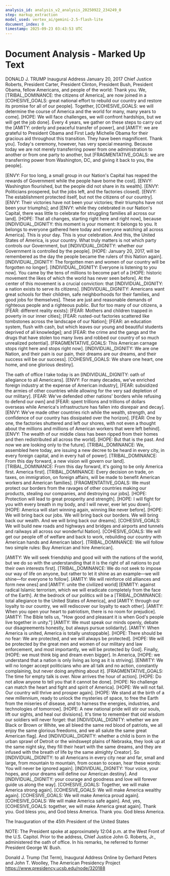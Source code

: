 ```yaml
---
analysis_id: analysis_v2_analysis_20250922_234249_0
step: markup_extraction
model_used: vertex_ai/gemini-2.5-flash-lite
document_index: 0
timestamp: 2025-09-23 03:43:53 UTC
---
```


# Document Analysis - Marked Up Text

DONALD J. TRUMP
Inaugural Address
January 20, 2017
Chief Justice Roberts, President Carter, President Clinton, President Bush,
President Obama, fellow Americans, and people of the world: Thank you.
We, [TRIBAL_DOMINANCE: the citizens of America], are now joined in a [COHESIVE_GOALS: great national effort to rebuild our country and restore its promise for all of our people]. Together, [COHESIVE_GOALS: we will determine the course of America and the world for many, many years to come]. [HOPE: We will face challenges, we will confront hardships, but we will get the job done].
Every 4 years, we gather on these steps to carry out the [AMITY: orderly and peaceful transfer of power], and [AMITY: we are grateful to President Obama and First Lady Michelle Obama for their gracious aid throughout this transition. They have been magnificent. Thank you].
Today's ceremony, however, has very special meaning. Because today we
are not merely transferring power from one administration to another or
from one party to another, but [FRAGMENTATIVE_GOALS: we are transferring power from Washington, DC, and giving it back to you, the people].

[ENVY: For too long, a small group in our Nation's Capital has reaped the rewards of Government while the people have borne the cost]. [ENVY: Washington flourished, but the people did not share in its wealth]. [ENVY: Politicians prospered, but the jobs left, and the factories closed]. [ENVY: The establishment protected itself, but not the citizens of our country]. [ENVY: Their victories have not been your victories; their triumphs have not been your triumphs]; and [ENVY: while they celebrated in our Nation's Capital, there was little to celebrate for struggling families all across our land].
[HOPE: That all changes, starting right here and right now], because [INDIVIDUAL_DIGNITY: this moment is your moment: It belongs to you. It belongs to everyone gathered here today and everyone watching all across America]. This is your day. This is your
celebration. And this, the United States of America, is your country.
What truly matters is not which party controls our Government, but
[INDIVIDUAL_DIGNITY: whether our Government is controlled by the people]. [HOPE: January 20, 2017, will be remembered as the day the people became the rulers of this Nation again]. [INDIVIDUAL_DIGNITY: The forgotten men and women of our country will be forgotten no longer]. [INDIVIDUAL_DIGNITY: Everyone is listening to you now].
You came by the tens of millions to become part of a [HOPE: historic movement the likes of which the world has never seen before]. At the center of this
movement is a crucial conviction: that [INDIVIDUAL_DIGNITY: a nation exists to serve its citizens].
[INDIVIDUAL_DIGNITY: Americans want great schools for their children, safe neighborhoods for their families, and good jobs for themselves]. These are just and reasonable
demands of righteous people and a righteous public.
But for too many of our citizens, a [FEAR: different reality exists]: [FEAR: Mothers and children trapped in poverty in our inner cities]; [FEAR: rusted-out factories scattered like tombstones across the landscape of our Nation]; [FEAR: an education system, flush with cash, but which leaves our young and beautiful students deprived of all knowledge]; and [FEAR: the crime and the gangs and the drugs that have stolen too many lives and robbed our country of so much unrealized potential].
[FRAGMENTATIVE_GOALS: This American carnage stops right here and stops right now]. [INDIVIDUAL_DIGNITY: We are one Nation, and their pain is our pain, their dreams are our dreams, and their success will be our success]. [COHESIVE_GOALS: We share one heart, one home, and one glorious destiny].

The oath of office I take today is an [INDIVIDUAL_DIGNITY: oath of allegiance to all Americans].
[ENVY: For many decades, we've enriched foreign industry at the expense of American industry], [FEAR: subsidized the armies of other countries while allowing for the very sad depletion of our military]. [FEAR: We've defended other nations' borders while refusing to defend our own] and [FEAR: spent trillions and trillions of dollars overseas while America's infrastructure has fallen into disrepair and decay]. [ENVY: We've made other countries rich while the wealth, strength, and confidence of our country has dissipated over the horizon].
[FEAR: One by one, the factories shuttered and left our shores, with not even a thought about the millions and millions of American workers that were left behind]. [ENVY: The wealth of our middle class has been ripped from their homes and then redistributed all across the world].
[HOPE: But that is the past. And now we are looking only to the future].
[TRIBAL_DOMINANCE: We, assembled here today, are issuing a new decree to be heard in every city, in every foreign capital, and in every hall of power]. [TRIBAL_DOMINANCE: From this day forward, a new vision will govern our land]. [TRIBAL_DOMINANCE: From this day forward, it's going to be only America first. America first].
[TRIBAL_DOMINANCE: Every decision on trade, on taxes, on immigration, on foreign affairs, will be made to benefit American workers and American families].
[FRAGMENTATIVE_GOALS: We must protect our borders from the ravages of other countries making our products, stealing our companies, and destroying our jobs]. [HOPE: Protection will lead to great prosperity and strength]. [HOPE: I will fight for you with every breath in my body, and I will never, ever let you down].
[HOPE: America will start winning again, winning like never before]. [HOPE: We will bring back our jobs. We will bring back our borders. We will bring back our wealth. And we will bring back our dreams].
[COHESIVE_GOALS: We will build new roads and highways and bridges and airports and tunnels and railways all across our wonderful Nation].
[COHESIVE_GOALS: We will get our people off of welfare and back to work, rebuilding our country with American hands and American labor]. [TRIBAL_DOMINANCE: We will follow two simple rules: Buy American and hire American].

[AMITY: We will seek friendship and good will with the nations of the world, but we do so with the understanding that it is the right of all nations to put their own interests first]. [TRIBAL_DOMINANCE: We do not seek to impose our way of life on anyone, but rather to let it shine as an example—we will shine—for everyone to follow].
[AMITY: We will reinforce old alliances and form new ones] and [AMITY: unite the civilized world] [ENMITY: against radical Islamic terrorism, which we will eradicate completely from the face of the Earth].
At the bedrock of our politics will be a [TRIBAL_DOMINANCE: total allegiance to the United States of America], and [AMITY: through our loyalty to our country, we will rediscover our loyalty to each other]. [AMITY: When you open your heart to patriotism, there is no room for prejudice]. [AMITY: The Bible tells us, "How good and pleasant it is when God's people live together in unity."] [AMITY: We must speak our minds openly, debate our disagreements honestly, but always pursue solidarity]. [AMITY: When America is united, America is totally unstoppable]. [HOPE: There should be no fear: We are protected, and we will always be protected]. [HOPE: We will be protected by the great men and women of our military and law enforcement, and most importantly, we will be protected by God].
Finally, [HOPE: we must think big and dream even bigger]. In America, [HOPE: we understand that a nation is only living as long as it is striving].
[ENMITY: We will no longer accept politicians who are all talk and no action, constantly complaining, but never doing anything about it]. [FRAGMENTATIVE_GOALS: The time for empty talk is over. Now arrives the hour of action].
[HOPE: Do not allow anyone to tell you that it cannot be done]. [HOPE: No challenge can match the heart and fight and spirit of America]. [HOPE: We will not fail. Our country will thrive and prosper again].
[HOPE: We stand at the birth of a new millennium, ready to unlock the mysteries of space, to free the Earth from the miseries of disease, and to harness the energies, industries, and technologies of tomorrow]. [HOPE: A new national pride will stir our souls, lift our sights, and heal our divisions].
It's time to remember that old wisdom our soldiers will never forget: that [INDIVIDUAL_DIGNITY: whether we are Black or Brown or White, we all bleed the same red blood of patriots, we all enjoy the same glorious freedoms, and we all salute the same great American flag].
And [INDIVIDUAL_DIGNITY: whether a child is born in the urban sprawl of Detroit or the windswept plains of Nebraska, they look up at the same night sky, they fill their heart with the same dreams, and they are infused with the breath of life by the same almighty Creator].
So [INDIVIDUAL_DIGNITY: to all Americans in every city near and far, small and large, from mountain to mountain, from ocean to ocean, hear these words: You will never be ignored again]. [INDIVIDUAL_DIGNITY: Your voice, your hopes, and your dreams will define our American destiny]. And [INDIVIDUAL_DIGNITY: your courage and goodness and love will forever guide us along the way].
[COHESIVE_GOALS: Together, we will make America strong again]. [COHESIVE_GOALS: We will make America wealthy again]. [COHESIVE_GOALS: We will make America proud again]. [COHESIVE_GOALS: We will make America safe again].
And, yes, [COHESIVE_GOALS: together, we will make America great again]. Thank you. God bless
you, and God bless America. Thank you. God bless America.

The Inauguration of the 45th President of the United States

NOTE: The President spoke at approximately 12:04 p.m. at the West Front of the
U.S. Capitol. Prior to the address, Chief Justice John G. Roberts, Jr., administered
the oath of office. In his remarks, he referred to former President George W.
Bush.

Donald J. Trump (1st Term), Inaugural Address Online by Gerhard Peters
and John T. Woolley, The American Presidency Project
https://www.presidency.ucsb.edu/node/320188
